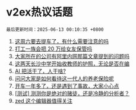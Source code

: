 # v2ex热议话题

`最后更新时间：2025-06-13 00:10:35 +0800`

1. [这周六要去提车了，有什么需要注意的吗](https://www.v2ex.com/t/1138046)
1. [打工一族会把 20 万给女友保管吗](https://www.v2ex.com/t/1138103)
1. [大家所在的公司有阿里内网那篇文章提到的问题吗](https://www.v2ex.com/t/1138040)
1. [这两天长沙中学开始收教师的护照，无论是否在编](https://www.v2ex.com/t/1138089)
1. [AI 把活干了，人干啥?](https://www.v2ex.com/t/1138110)
1. [问问大家是如何看待这一代人的养老保险呢](https://www.v2ex.com/t/1138058)
1. [开车一年多了，还是遇到了事故，大家小心点](https://www.v2ex.com/t/1138192)
1. [[测试] 测测你是绝对的赌徒，还是冷静的分析者？](https://www.v2ex.com/t/1138088)
1. [zed 这个编辑器值得关注](https://www.v2ex.com/t/1138033)

